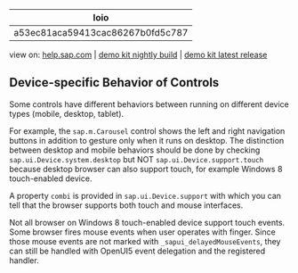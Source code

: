 | loio |
| -----|
| a53ec81aca59413cac86267b0fd5c787 |

<div id="loio">

view on: [help.sap.com](https://help.sap.com/viewer/DRAFT/3237636b137e43519a20ad5513c49ccb/latest/en-US/a53ec81aca59413cac86267b0fd5c787.html) | [demo kit nightly build](https://openui5nightly.hana.ondemand.com/#/topic/a53ec81aca59413cac86267b0fd5c787) | [demo kit latest release](https://openui5.hana.ondemand.com/#/topic/a53ec81aca59413cac86267b0fd5c787)</div>
<!-- loioa53ec81aca59413cac86267b0fd5c787 -->

## Device-specific Behavior of Controls

Some controls have different behaviors between running on different device types \(mobile, desktop, tablet\).

For example, the `sap.m.Carousel` control shows the left and right navigation buttons in addition to gesture only when it runs on desktop. The distinction between desktop and mobile behaviors should be done by checking `sap.ui.Device.system.desktop` but NOT `sap.ui.Device.support.touch` because desktop browser can also support touch, for example Windows 8 touch-enabled device.

A property `combi` is provided in `sap.ui.Device.support` with which you can tell that the browser supports both touch and mouse interfaces.

Not all browser on Windows 8 touch-enabled device support touch events. Some browser fires mouse events when user operates with finger. Since those mouse events are not marked with `_sapui_delayedMouseEvents`, they can still be handled with OpenUI5 event delegation and the registered handler.

